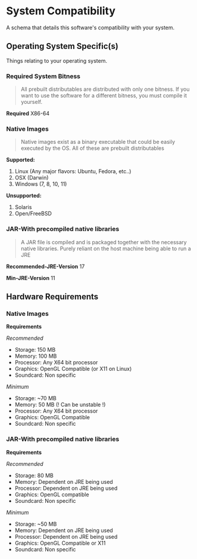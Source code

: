 # <strong>System Compatibility</strong>

A schema that details this software's compatibility with your system.

## Operating System Specific(s)
Things relating to your operating system.

### Required System Bitness
> All prebuilt distributables are distributed with only one bitness. If you want to use the software
> for a different bitness, you must compile it yourself.

**Required** X86-64

### Native Images
> Native images exist as a binary executable that could be easily executed by the OS. All of these 
> are prebuilt distributables

**Supported:**

1. Linux (Any major flavors: Ubuntu, Fedora, etc..)
2. OSX (Darwin)
3. Windows (7, 8, 10, 11)

**Unsupported:**
1. Solaris
2. Open/FreeBSD

### JAR-With precompiled native libraries
> A JAR file is compiled and is packaged together with the necessary native libraries. Purely reliant on
> the host machine being able to run a JRE

**Recommended-JRE-Version** 17

**Min-JRE-Version** 11

## Hardware Requirements

### Native Images

**Requirements**

*Recommended*
* Storage: 150 MB
* Memory: 100 MB
* Processor: Any X64 bit processor
* Graphics: OpenGL Compatible (or X11 on Linux)
* Soundcard: Non specific

*Minimum*
* Storage: ~70 MB
* Memory: 50 MB (! Can be unstable !)
* Processor: Any X64 bit processor
* Graphics: OpenGL Compatible 
* Soundcard: Non specific

### JAR-With precompiled native libraries

**Requirements**

*Recommended*
* Storage: 80 MB
* Memory: Dependent on JRE being used
* Processor: Dependent on JRE being used
* Graphics: OpenGL compatible
* Soundcard: Non specific

*Minimum*
* Storage: ~50 MB
* Memory: Dependent on JRE being used
* Processor: Dependent on JRE being used
* Graphics: OpenGL Compatible or X11
* Soundcard: Non specific
